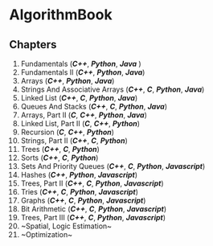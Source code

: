 # AlgorithmBook

## Chapters

1. Fundamentals (***C++***, ***Python***, ***Java*** )
2. Fundamentals II (***C++***, ***Python***, ***Java***)
3. Arrays (***C++***, ***Python***, ***Java***)
4. Strings And Associative Arrays (***C++***, ***C***, ***Python***,  ***Java***)
5. Linked List (***C++***, ***C***, ***Python***, ***Java***)
6. Queues And Stacks (***C++***, ***C***, ***Python***, ***Java***)
7. Arrays, Part II (***C***, ***C++***, ***Python***, ***Java***)
8. Linked List, Part II (***C***, ***C++***, ***Python***)
9. Recursion (***C***, ***C++***, ***Python***)
10. Strings, Part II (***C++***, ***C***, ***Python***)
11. Trees (***C++***, ***C***, ***Python***)
12. Sorts (***C++***, ***C***, ***Python***)
13. Sets And Priority Queues (***C++***, ***C***, ***Python***, ***Javascript***)
14. Hashes (***C++***, ***Python***, ***Javascript***)
15. Trees, Part II (***C++***, ***C***, ***Python***, ***Javascript***)
16. Tries (***C++***, ***C***, ***Python***, ***Javascript***)
17. Graphs (***C++***, ***C***, ***Python***, ***Javascript***)
18. Bit Arithmetic (***C++***, ***C***, ***Python***, ***Javascript***)
19. Trees, Part III (***C++***, ***C***, ***Python***, ***Javascript***)
20. ~Spatial, Logic Estimation~
21. ~Optimization~
